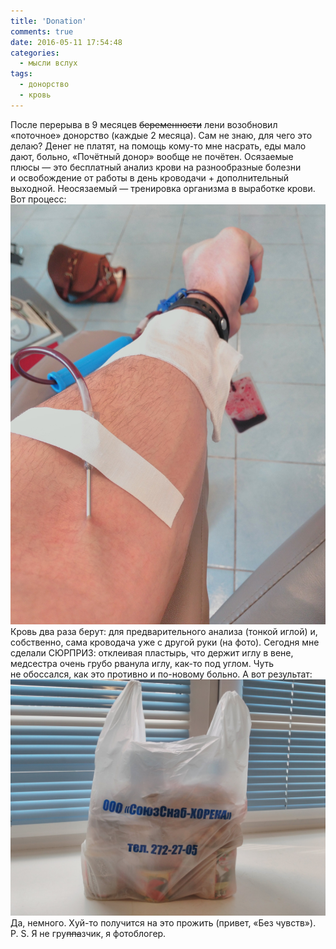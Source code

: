 ```yaml
---
title: 'Donation'
comments: true
date: 2016-05-11 17:54:48
categories:
  - мысли вслух
tags:
  - донорство
  - кровь
---
```


После перерыва в&nbsp;9&nbsp;месяцев <del>беременности</del> лени возобновил &laquo;поточное&raquo;
донорство (каждые 2 месяца). Сам не&nbsp;знаю, для чего это делаю? Денег не&nbsp;платят,
на&nbsp;помощь <nobr>кому-то</nobr> мне насрать, еды мало дают, больно, &laquo;Почётный донор&raquo;
вообще не&nbsp;почётен. Осязаемые плюсы&nbsp;&mdash; это бесплатный анализ крови
на&nbsp;разнообразные болезни и&nbsp;освобождение от&nbsp;работы в&nbsp;день кроводачи +
дополнительный выходной. Неосязаемый&nbsp;&mdash; тренировка организма в&nbsp;выработке крови. Вот
процесс: ![Рука](../../assets/images/2016-05-11-donorstvo/ruka.jpg) Кровь два раза берут: для
предварительного анализа (тонкой иглой) и, собственно, сама кроводача уже с&nbsp;другой руки
(на&nbsp;фото). Сегодня мне сделали СЮРПРИЗ: отклеивая пластырь, что держит иглу в&nbsp;вене,
медсестра очень грубо рванула иглу, <nobr>как-то</nobr> под углом. Чуть не&nbsp;обоссался, как это
противно и&nbsp;<nobr>по-новому</nobr> больно. А&nbsp;вот результат:
![Пакет](../../assets/images/2016-05-11-donorstvo/paket.jpg) Да, немного. <nobr>Хуй-то</nobr>
получится на&nbsp;это прожить (привет, &laquo;Без чувств&raquo;). <nobr>P. S.</nobr>
Я&nbsp;не&nbsp;гру<del>ппа</del>зчик, я&nbsp;фотоблогер.
